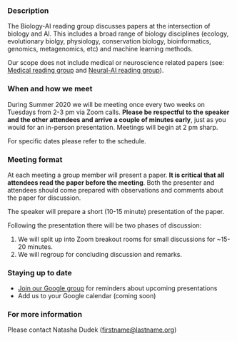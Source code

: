 ### Description

The Biology-AI reading group discusses papers at the intersection of biology and AI. This includes a broad range of biology disciplines (ecology, evolutionary biolgy, physiology, conservation biology, bioinformatics, genomics, metagenomics, etc) and machine learning methods. 

Our scope does not include medical or neuroscience related papers (see: [Medical reading group](https://github.com/ieee8023/medical-reading-group) and [Neural-AI reading group](https://sites.google.com/view/neural-ai/home?authuser=0)).

### When and how we meet

During Summer 2020 we will be meeting once every two weeks on Tuesdays from 2-3 pm via Zoom calls. **Please be respectful to the speaker and the other attendees and arrive a couple of minutes early**, just as you would for an in-person presentation. Meetings will begin at 2 pm sharp.

For specific dates please refer to the schedule.

### Meeting format

At each meeting a group member will present a paper. **It is critical that all attendees read the paper before the meeting**. Both the presenter and attendees should come prepared with observations and comments about the paper for discussion.

The speaker will prepare a short (10-15 minute) presentation of the paper. 

Following the presentation there will be two phases of discussion:
1. We will split up into Zoom breakout rooms for small discussions for ~15-20 minutes.
2. We will regroup for concluding discussion and remarks.

### Staying up to date 

- [Join our Google group](https://groups.google.com/forum/#!forum/biology-ai-reading-group) for reminders about upcoming presentations 
- Add us to your Google calendar (coming soon)

### For more information

Please contact Natasha Dudek (firstname@lastname.org)

